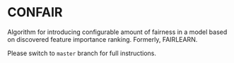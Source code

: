 # CONFAIR


Algorithm for introducing configurable amount of fairness in a model based on discovered feature importance ranking. Formerly, FAIRLEARN.


Please switch to `master` branch for full instructions.
